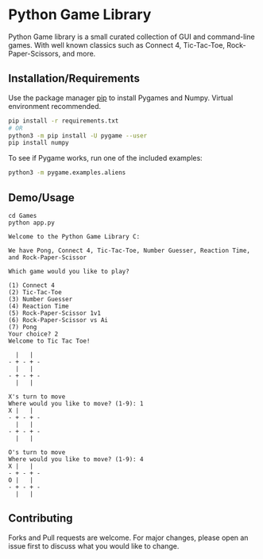# Python Game Library

Python Game library is a small curated collection of GUI and command-line games. With well known classics such as Connect 4, Tic-Tac-Toe, Rock-Paper-Scissors, and more.

## Installation/Requirements

Use the package manager [pip](https://pip.pypa.io/en/stable/) to install Pygames and Numpy. Virtual environment recommended.

```bash
pip install -r requirements.txt
# OR
python3 -m pip install -U pygame --user
pip install numpy
```

To see if Pygame works, run one of the included examples:

```bash
python3 -m pygame.examples.aliens
```

## Demo/Usage

```
cd Games
python app.py

Welcome to the Python Game Library C:

We have Pong, Connect 4, Tic-Tac-Toe, Number Guesser, Reaction Time, and Rock-Paper-Scissor

Which game would you like to play?

(1) Connect 4
(2) Tic-Tac-Toe
(3) Number Guesser
(4) Reaction Time
(5) Rock-Paper-Scissor 1v1
(6) Rock-Paper-Scissor vs Ai
(7) Pong
Your choice? 2
Welcome to Tic Tac Toe!

  |   |
- + - + -
  |   |
- + - + -
  |   |

X's turn to move
Where would you like to move? (1-9): 1
X |   |
- + - + -
  |   |
- + - + -
  |   |

O's turn to move
Where would you like to move? (1-9): 4
X |   |
- + - + -
O |   |
- + - + -
  |   |
```

## Contributing

Forks and Pull requests are welcome. For major changes, please open an issue first to discuss what you would like to change.
